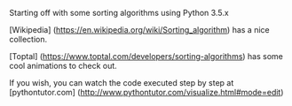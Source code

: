 Starting off with some sorting algorithms using Python 3.5.x

[Wikipedia] (https://en.wikipedia.org/wiki/Sorting_algorithm) has a nice collection.  

[Toptal] (https://www.toptal.com/developers/sorting-algorithms) has some cool animations to check out.  

If you wish, you can watch the code executed step by step at [pythontutor.com] (http://www.pythontutor.com/visualize.html#mode=edit)
